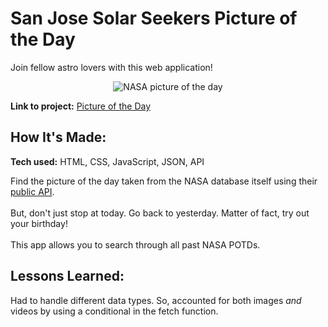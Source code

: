 # San Jose Solar Seekers Picture of the Day
Join fellow astro lovers with this web application!

<p align="center"><img alt="NASA picture of the day" src="https://user-images.githubusercontent.com/111663583/201509021-bc21a09f-df3c-4e78-862c-eae4f109fc15.gif"></p>

**Link to project:** [Picture of the Day](https://nicoledicochea.github.io/nasa-picture-of-the-day/)

## How It's Made:

**Tech used:** HTML, CSS, JavaScript, JSON, API

Find the picture of the day taken from the NASA database itself using their [public API](https://api.nasa.gov/).<br><br>
But, don't just stop at today. Go back to yesterday. Matter of fact, try out your birthday!<br><br>
This app allows you to search through all past NASA POTDs.

## Lessons Learned:

Had to handle different data types. So, accounted for both images *and* videos by using a conditional in the fetch function.
